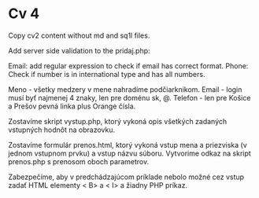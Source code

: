 # Cv 4

Copy cv2 content without md and sq1l files.

Add server side validation to the pridaj.php:

Email: add regular expression to check if email has correct format.
Phone: Check if number is in international type and has all numbers.

Meno - všetky medzery v mene nahradíme podčiarknikom.
Email - login musí byť najmenej 4 znaky, len pre doménu sk, @.
Telefon - len pre Košice a Prešov pevná linka plus Orange čísla.

Zostavíme skript vystup.php, ktorý vykoná opis všetkých zadaných vstupných hodnôt na obrazovku.

Zostavíme formulár prenos.html, ktorý vykoná vstup mena a priezviska (v jednom vstupnom prvku) a vstup názvu súboru.
Vytvorime odkaz na skript prenos.php s prenosom oboch parametrov.

Zabezpečíme, aby v predchádzajúcom príklade nebolo možné cez vstup zadať HTML elementy < B> a < I> a žiadny PHP príkaz.
